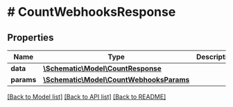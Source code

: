 # # CountWebhooksResponse

## Properties

Name | Type | Description | Notes
------------ | ------------- | ------------- | -------------
**data** | [**\Schematic\Model\CountResponse**](CountResponse.md) |  |
**params** | [**\Schematic\Model\CountWebhooksParams**](CountWebhooksParams.md) |  |

[[Back to Model list]](../../README.md#models) [[Back to API list]](../../README.md#endpoints) [[Back to README]](../../README.md)
